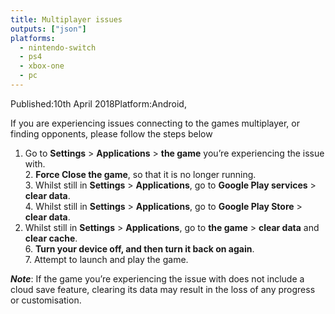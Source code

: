 ```yaml
---
title: Multiplayer issues
outputs: ["json"]
platforms:
  - nintendo-switch
  - ps4
  - xbox-one
  - pc
---
```

Published:10th April 2018Platform:Android,

If you are experiencing issues connecting to the games multiplayer, or finding opponents, please follow the steps below

1. Go to **Settings** > **Applications** > **the game** you’re experiencing the issue with.\
   2. **Force Close the game**, so that it is no longer running.\
   3. Whilst still in **Settings** > **Applications**, go to **Google Play services** > **clear data**.\
   4. Whilst still in **Settings** > **Applications**, go to **Google Play Store** > **clear data**.
2. Whilst still in **Settings** > **Applications**, go to **the game** > **clear data** and **clear cache**.\
   6. **Turn your device off, and then turn it back on again**.\
   7. Attempt to launch and play the game.

***Note***: If the game you’re experiencing the issue with does not include a cloud save feature, clearing its data may result in the loss of any progress or customisation.
